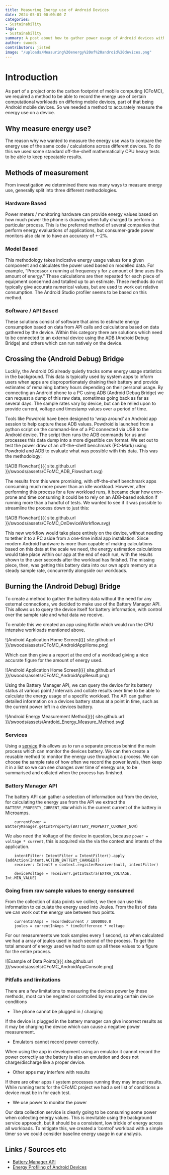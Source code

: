```yaml
---
title: Measuring Energy use of Android Devices
date: 2024-05-01 00:00:00 Z
categories:
- Sustainability
tags:
- Sustainability
summary: A post about how to gather power usage of Android devices without the needs for external tools or equipment.
author: swoods
contributors: jisted
image: "/uploads/Measuring%20energy%20of%20android%20devices.png"
---
```


# Introduction
As part of a project onto the carbon footprint of mobile computing (CFoMC), we required a method to be able to record the energy use of certain computational workloads on differing mobile devices, part of that being Android mobile devices. So we needed a method to accurately measure the energy use on a device. 

## Why measure energy use?
The reason why we wanted to measure the energy use was to compare the energy use of the same code / calculations across different devices. To do this we used some standard off-the-shelf mathematically CPU heavy tests to be able to keep repeatable results. 

## Methods of measurement
From investigation we determined there was many ways to measure energy use, generally split into three different methodologies.

### Hardware Based
Power meters / monitoring hardware can provide energy values based on how much power the phone is drawing when fully charged to perform a particular process. This is the preferred method of several companies that perform energy evaluations of applications, but consumer-grade power monitors also claim to have an accuracy of +-2%.

### Model Based
This methodology takes indicative energy usage values for a given component and calculates the power used based on modelled data. For example, “Processor x running at frequency y for z amount of time uses this amount of energy.” These calculations are then repeated for each piece of equipment concerned and totalled up to an estimate. These methods do not typically give accurate numerical values, but are used to work out relative consumption. The Android Studio profiler seems to be based on this method. 

### Software / API Based
These solutions consist of software that aims to estimate energy consumption based on data from API calls and calculations based on data gathered by the device. Within this category there are solutions which need to be connected to an external device using the ADB (Android Debug Bridge) and others which can run natively on the device. 

## Crossing the (Android Debug) Bridge
Luckily, the Android OS already quietly tracks some energy usage statistics in the background. This data is typically used by system apps to inform users when apps are disproportionately draining their battery and provide estimates of remaining battery hours depending on their personal usage. By connecting an Android phone to a PC using ADB (Android Debug Bridge) we can request a dump of this raw data, sometimes going back as far as several days. The sample rates vary by device, but can be relied upon to provide current, voltage and timestamp values over a period of time.

Tools like Powdroid have been designed to ‘wrap around’ an Android app session to help capture these ADB values. Powdroid is launched from a python script on the command-line of a PC connected via USB to the Android device. The script then runs the ADB commands for us and processes this data dump into a more digestible csv format. We set out to test the power draw of an off-the-shelf benchmark (PC-Mark) using Powdroid and ADB to evaluate what was possible with this data. This was the methodology: 

![ADB Flowchart]({{ site.github.url }}/swoods/assets/CFoMC_ADB_Flowchart.svg)

The results from this were promising, with off-the-shelf benchmark apps consuming much more power than an idle workload. However, after performing this process for a few workload runs, it became clear how error-prone and time consuming it could be to rely on an ADB-based solution if running more than a handful of tests. We wanted to see if it was possible to streamline the process down to just this:

![ADB Flowchart]({{ site.github.url }}/swoods/assets/CFoMC_OnDeviceWorkflow.svg)

This new workflow would take place entirely on the device, without needing to tether it to a PC aside from a one-time initial app installation. Since modern Android hardware is more than capable of making calculations based on this data at the scale we need, the energy estimation calculations would take place within our app at the end of each run, with the results shown to the user seconds after the workload has finished. The missing piece, then, was getting this battery data into our own app’s memory at a steady sample rate, concurrently alongside our workloads.

## Burning the (Android Debug) Bridge

To create a method to gather the battery data without the need for any external connections, we decided to make use of the Battery Manager API. This allows us to query the device itself for battery information, with control over the sample rate and what data we receive. 

To enable this we created an app using Kotlin which would run the CPU intensive workloads mentioned above.

![Android Application Home Screen]({{ site.github.url }}/swoods/assets/CFoMC_AndroidAppHome.png)

Which can then give a a report at the end of a workload giving a nice accurate figure for the amount of energy used. 

![Android Application Home Screen]({{ site.github.url }}/swoods/assets/CFoMC_AndroidAppResult.png)

Using the Battery Manager API, we can query the device for its battery status at various point / intervals and collate results over time to be able to calculate the energy usage of a specific workload. The API can gather detailed information on a devices battery status at a point in time, such as the current power left in a devices battery.

![Android Energy Measurement Method]({{ site.github.url }}/swoods/assets/Anrdoid_Energy_Measure_Method.svg)

### Services
Using a [service](https://developer.android.com/develop/background-work/services) this allows us to run a separate process behind the main process which can monitor the devices battery. We can then create a reusable method to monitor the energy use throughout a process. We can choose the sample rate of how often we record the power levels, then keep it in a list so we can see changes over time of energy use, to be summarised and collated when the process has finished. 

### Battery Manager API

The battery API can gather a selection of information out from the device, for calculating the energy use from the API we extract the `BATTERY_PROPERTY_CURRENT_NOW` which is the current current of the battery in Microamps.

~~~~~~
	currentPower = BatteryManager.getIntProperty(BATTERY_PROPERTY_CURRENT_NOW)
~~~~~~

We also need the Voltage of the device in question, because `power = voltage * current`, this is acquired via the via the context and intents of the application.

~~~~~~
	intentFilter: IntentFilter = IntentFilter().apply {addAction(Intent.ACTION_BATTERY_CHANGED)}
	receiver: Intent? = context.registerReceiver(null, intentFilter)

	deviceVoltage = receiver?.getIntExtra(EXTRA_VOLTAGE, Int.MIN_VALUE)

~~~~~~

### Going from raw sample values to energy consumed
From the collection of data points we collect, we then can use this information to calculate the energy used into Joules. From the list of data we can work out the energy use between two points. 

~~~~~~
    currentInAmps = recordedCurrent / 1000000.0
    joules = currentInAmps * timeDifference * voltage
~~~~~~

For our measurements we took samples every 1 second, so when calculated we had a array of joules used in each second of the process. To get the total amount of energy used we had to sum up all these values to a figure for the entire process. 

![Example of Data Points]({{ site.github.url }}/swoods/assets/CFoMC_AndroidAppConsole.png)

### Pitfalls and limitations
There are a few limitations to measuring the devices power by these methods, most can be negated or controlled by ensuring certain device conditions

- The phone cannot be plugged in / charging

If the device is plugged in the battery manager can give incorrect results as it may be charging the device which can cause a negative power measurement.

- Emulators cannot record power correctly. 

When using the app in development using an emulator it cannot record the power correctly as the battery is also an emulation and does not charge/discharge like a proper device.

- Other apps may interfere with results

If there are other apps / system processes running they may impact results. While running tests for the CFoMC project we had a set list of conditions a device must be in for each test.

- We use power to monitor the power

Our data collection service is clearly going to be consuming some power when collecting energy values. This is inevitable using the background service approach, but it should be a consistent, low trickle of energy across all workloads. To mitigate this, we created a ‘control’ workload with a simple timer so we could consider baseline energy usage in our analysis.


## Links / Sources etc
- [Battery Manager API](https://developer.android.com/reference/kotlin/android/os/BatteryManager)
- [Energy Profiling of Android Devices](https://hal.science/hal-03380605v1)
